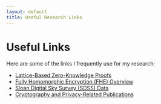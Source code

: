 ```yaml
---
layout: default
title: Useful Research Links
---
```


# Useful Links

Here are some of the links I frequently use for my research:

- [Lattice-Based Zero-Knowledge Proofs](https://eprint.iacr.org/2022/284)
- [Fully Homomorphic Encryption (FHE) Overview](https://eprint.iacr.org/2023/981)
- [Sloan Digital Sky Survey (SDSS) Data](https://www.sdss.org/)
- [Cryptography and Privacy-Related Publications](https://eprint.iacr.org/)


